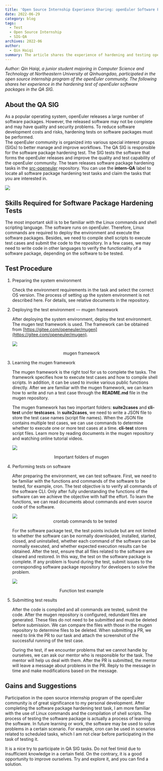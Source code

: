 ```yaml
---
title: 'Open Source Internship Experience Sharing: openEuler Software Package Hardening Test'
date: 2022-06-29
category: blog
tags:
  - Test
  - Open Source Internship
  - SIG-QA
archives: 2022-06
author:
  - Qin Haiqi
summary: The article shares the experience of hardening and testing openEuler software packages.
---
```


_Author: Qin Haiqi, a junior student majoring in Computer Science and Technology at Northeastern University at Qinhuangdao, participated in the open source internship program of the openEuler community. The following shares her experience in the hardening test of openEuler software packages in the QA SIG._

## About the QA SIG

As a popular operating system, openEuler releases a large number of software packages. However, the released software may not be complete and may have quality and security problems. To reduce software development costs and risks, hardening tests on software packages must be performed.  
The openEuler community is organized into various special interest groups (SIGs) to better manage and improve workflows. The QA SIG is responsible for the software package hardening test. The SIG tests the software that forms the openEuler releases and improve the quality and test capability of the openEuler community. The team releases software package hardening tasks in the [src-openeuler](https://gitee.com/src-openeuler) repository. You can use the **intern-QA** label to locate all software package hardening test tasks and claim the tasks that you are interested in.

<img src="./001.jpg">

## Skills Required for Software Package Hardening Tests

The most important skill is to be familiar with the Linux commands and shell scripting language. The software runs on openEuler. Therefore, Linux commands are required to deploy the environment and execute the software packages. Besides, we need to compile shell scripts to execute test cases and submit the code to the repository. In a few cases, we may need to write code in other languages to verify the functionality of a software package, depending on the software to be tested.

## Test Procedure

1. Preparing the system environment

   Check the environment requirements in the task and select the correct OS version. The process of setting up the system environment is not described here. For details, see relative documents in the repository.

2. Deploying the test environment — mugen framework

   After deploying the system environment, deploy the test environment. The mugen test framework is used. The framework can be obtained from [https://gitee.com/openeuler/mugen](https://gitee.com/openeuler/mugen).

   <img src="./003.jpg">

<div style='text-align:center'> mugen framework </div>

3. Learning the mugen framework

   The mugen framework is the right tool for us to complete the tasks. The framework specifies how to execute test cases and how to compile shell scripts. In addition, it can be used to invoke various public functions directly. After we are familiar with the mugen framework, we can learn how to write and run a test case through the **README.md** file in the mugen repository.

   The mugen framework has two important folders: **suite2cases** and **cli-test** under **testcases**. In **suite2cases**, we need to write a JSON file to store the test case names (script file names). When the JSON file contains multiple test cases, we can use commands to determine whether to execute one or more test cases at a time. **cli-test** stores script files. Learn more by reading documents in the mugen repository and watching online tutorial videos.

   <img src="./004.jpg">

<div style='text-align:center'>  Important folders of mugen </div>

4. Performing tests on software

   After preparing the environment, we can test software. First, we need to be familiar with the functions and commands of the software to be tested, for example, cron. The test objective is to verify all commands of the software CLI. Only after fully understanding the functions of the software can we achieve the objective with half the effort. To learn the functions, we can read documents about commands and even source code of the software.

   <img src="./005.jpg">

   <div style='text-align:center'> crontab commands to be tested </div>

   For the software package test, the test points include but are not limited to whether the software can be normally downloaded, installed, started, closed, and uninstalled, whether each command of the software can be normally executed, and whether expected execution results can be obtained. After the test, ensure that all files related to the software are cleared and restored. In this way, the test on the software package is complete. If any problem is found during the test, submit issues to the corresponding software package repository for developers to solve the problem.

   <img src="./006.jpg">

<div style='text-align:center'> Function test example </div>

5. Submitting test results

   After the code is compiled and all commands are tested, submit the code. After the mugen repository is configured, redundant files are generated. These files do not need to be submitted and must be deleted before submission. We can compare the files with those in the mugen repository to determine files to be deleted. When submitting a PR, we need to link the PR to our task and attach the screenshot of the successful running of the test case.

   During the test, if we encounter problems that we cannot handle by ourselves, we can ask our mentor who is responsible for the task. The mentor will help us deal with them. After the PR is submitted, the mentor will leave a message about problems in the PR. Reply to the message in time and make modifications based on the message.

## Gains and Suggestions

Participation in the open source internship program of the openEuler community is of great significance to my personal development. After completing the software package hardening test task, I am more familiar with the use of Linux commands and the compilation of shell scripts. The process of testing the software package is actually a process of learning the software. In future learning or work, the software may be used to solve problems in a certain scenario. For example, cron can be used in scenarios related to scheduled tasks, which I am not clear before participating in the task of testing it.

It is a nice try to participate in QA SIG tasks. Do not feel timid due to insufficient knowledge in a certain field. On the contrary, it is a good opportunity to improve ourselves. Try and explore it, and you can find a solution.
